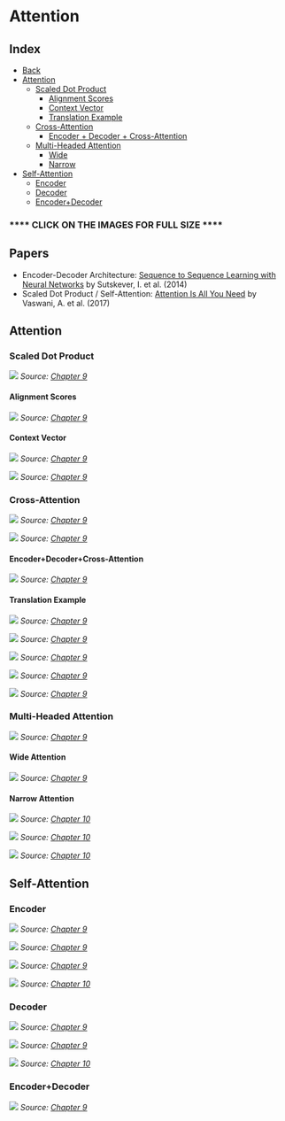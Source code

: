 # Attention

## Index

- [Back](https://dvgodoy.github.io/dl-visuals)
- [Attention](#attention)
	- [Scaled Dot Product](#scaled-dot-product)
	    - [Alignment Scores](#alignment-scores)
	    - [Context Vector](#context-vector)
	    - [Translation Example](#translation-example)
	- [Cross-Attention](#cross-attention)
	    - [Encoder + Decoder + Cross-Attention](#encoder+decoder+cross-attention)
	- [Multi-Headed Attention](#multi-headed-attention)
	    - [Wide](#wide-attention)
	    - [Narrow](#narrow-attention)
- [Self-Attention](#self-attention)
    - [Encoder](#encoder)
    - [Decoder](#decoder)
    - [Encoder+Decoder](#decoder)

### **** CLICK ON THE IMAGES FOR FULL SIZE ****

## Papers

- Encoder-Decoder Architecture: [Sequence to Sequence Learning with Neural Networks](https://papers.nips.cc/paper/2014/hash/a14ac55a4f27472c5d894ec1c3c743d2-Abstract.html) by Sutskever, I. et al. (2014)
- Scaled Dot Product / Self-Attention: [Attention Is All You Need](https://arxiv.org/abs/1706.03762) by Vaswani, A. et al. (2017)

## Attention

### Scaled Dot Product

[![](https://raw.githubusercontent.com/dvgodoy/dl-visuals/main/Attention/aiayn_dot.png)](https://raw.githubusercontent.com/dvgodoy/dl-visuals/main/Attention/aiayn_dot.png)
*Source: [Chapter 9](https://github.com/dvgodoy/PyTorchStepByStep/blob/master/Chapter09.ipynb)*

#### Alignment Scores

[![](https://raw.githubusercontent.com/dvgodoy/dl-visuals/main/Attention/score_alignment.png)](https://raw.githubusercontent.com/dvgodoy/dl-visuals/main/Attention/score_alignment.png)
*Source: [Chapter 9](https://github.com/dvgodoy/PyTorchStepByStep/blob/master/Chapter09.ipynb)*

#### Context Vector

[![](https://raw.githubusercontent.com/dvgodoy/dl-visuals/main/Attention/context_vector.png)](https://raw.githubusercontent.com/dvgodoy/dl-visuals/main/Attention/context_vector.png)
*Source: [Chapter 9](https://github.com/dvgodoy/PyTorchStepByStep/blob/master/Chapter09.ipynb)*

[![](https://raw.githubusercontent.com/dvgodoy/dl-visuals/main/Attention/multiple_keys_context.png)](https://raw.githubusercontent.com/dvgodoy/dl-visuals/main/Attention/multiple_keys_context.png)
*Source: [Chapter 9](https://github.com/dvgodoy/PyTorchStepByStep/blob/master/Chapter09.ipynb)*

### Cross-Attention

[![](https://raw.githubusercontent.com/dvgodoy/dl-visuals/main/Attention/attention.png)](https://raw.githubusercontent.com/dvgodoy/dl-visuals/main/Attention/attention.png)
*Source: [Chapter 9](https://github.com/dvgodoy/PyTorchStepByStep/blob/master/Chapter09.ipynb)*

[![](https://raw.githubusercontent.com/dvgodoy/dl-visuals/main/Attention/cross_attn.png)](https://raw.githubusercontent.com/dvgodoy/dl-visuals/main/Attention/cross_attn.png)
*Source: [Chapter 9](https://github.com/dvgodoy/PyTorchStepByStep/blob/master/Chapter09.ipynb)*

#### Encoder+Decoder+Cross-Attention

[![](https://raw.githubusercontent.com/dvgodoy/dl-visuals/main/Attention/encdec_attn.png)](https://raw.githubusercontent.com/dvgodoy/dl-visuals/main/Attention/encdec_attn.png)
*Source: [Chapter 9](https://github.com/dvgodoy/PyTorchStepByStep/blob/master/Chapter09.ipynb)*

#### Translation Example

[![](https://raw.githubusercontent.com/dvgodoy/dl-visuals/main/Attention/kq_matches.png)](https://raw.githubusercontent.com/dvgodoy/dl-visuals/main/Attention/kq_matches.png)
*Source: [Chapter 9](https://github.com/dvgodoy/PyTorchStepByStep/blob/master/Chapter09.ipynb)*

[![](https://raw.githubusercontent.com/dvgodoy/dl-visuals/main/Attention/score_alignment_translate.png)](https://raw.githubusercontent.com/dvgodoy/dl-visuals/main/Attention/score_alignment_translate.png)
*Source: [Chapter 9](https://github.com/dvgodoy/PyTorchStepByStep/blob/master/Chapter09.ipynb)*

[![](https://raw.githubusercontent.com/dvgodoy/dl-visuals/main/Attention/context_translate.png)](https://raw.githubusercontent.com/dvgodoy/dl-visuals/main/Attention/context_translate.png)
*Source: [Chapter 9](https://github.com/dvgodoy/PyTorchStepByStep/blob/master/Chapter09.ipynb)*

[![](https://raw.githubusercontent.com/dvgodoy/dl-visuals/main/Attention/translation_att.png)](https://raw.githubusercontent.com/dvgodoy/dl-visuals/main/Attention/translation_att.png)
*Source: [Chapter 9](https://github.com/dvgodoy/PyTorchStepByStep/blob/master/Chapter09.ipynb)*

[![](https://raw.githubusercontent.com/dvgodoy/dl-visuals/main/Attention/enc_dec_attn_translate.png)](https://raw.githubusercontent.com/dvgodoy/dl-visuals/main/Attention/enc_dec_attn_translate.png)
*Source: [Chapter 9](https://github.com/dvgodoy/PyTorchStepByStep/blob/master/Chapter09.ipynb)*

### Multi-Headed Attention

[![](https://raw.githubusercontent.com/dvgodoy/dl-visuals/main/Attention/aiayn_multihead.png)](https://raw.githubusercontent.com/dvgodoy/dl-visuals/main/Attention/aiayn_multihead.png)
*Source: [Chapter 9](https://github.com/dvgodoy/PyTorchStepByStep/blob/master/Chapter09.ipynb)*

#### Wide Attention

[![](https://raw.githubusercontent.com/dvgodoy/dl-visuals/main/Attention/multiattn.png)](https://raw.githubusercontent.com/dvgodoy/dl-visuals/main/Attention/multiattn.png)
*Source: [Chapter 9](https://github.com/dvgodoy/PyTorchStepByStep/blob/master/Chapter09.ipynb)*

#### Narrow Attention

[![](https://raw.githubusercontent.com/dvgodoy/dl-visuals/main/Attention/multihead_chunking.png)](https://raw.githubusercontent.com/dvgodoy/dl-visuals/main/Attention/multihead_chunking.png)
*Source: [Chapter 10](https://github.com/dvgodoy/PyTorchStepByStep/blob/master/Chapter10.ipynb)*

[![](https://raw.githubusercontent.com/dvgodoy/dl-visuals/main/Attention/attn_narrow_first_head.png)](https://raw.githubusercontent.com/dvgodoy/dl-visuals/main/Attention/attn_narrow_first_head.png)
*Source: [Chapter 10](https://github.com/dvgodoy/PyTorchStepByStep/blob/master/Chapter10.ipynb)*

[![](https://raw.githubusercontent.com/dvgodoy/dl-visuals/main/Attention/attn_narrow_2heads.png)](https://raw.githubusercontent.com/dvgodoy/dl-visuals/main/Attention/attn_narrow_2heads.png)
*Source: [Chapter 10](https://github.com/dvgodoy/PyTorchStepByStep/blob/master/Chapter10.ipynb)*

## Self-Attention

### Encoder

[![](https://raw.githubusercontent.com/dvgodoy/dl-visuals/main/Attention/encoder_self_simplified.png)](https://raw.githubusercontent.com/dvgodoy/dl-visuals/main/Attention/encoder_self_simplified.png)
*Source: [Chapter 9](https://github.com/dvgodoy/PyTorchStepByStep/blob/master/Chapter09.ipynb)*

[![](https://raw.githubusercontent.com/dvgodoy/dl-visuals/main/Attention/encoder_self.png)](https://raw.githubusercontent.com/dvgodoy/dl-visuals/main/Attention/encoder_self.png)
*Source: [Chapter 9](https://github.com/dvgodoy/PyTorchStepByStep/blob/master/Chapter09.ipynb)*

[![](https://raw.githubusercontent.com/dvgodoy/dl-visuals/main/Attention/encoder_self_detail.png)](https://raw.githubusercontent.com/dvgodoy/dl-visuals/main/Attention/encoder_self_detail.png)
*Source: [Chapter 9](https://github.com/dvgodoy/PyTorchStepByStep/blob/master/Chapter09.ipynb)*

[![](https://raw.githubusercontent.com/dvgodoy/dl-visuals/main/Attention/enc_both.png)](https://raw.githubusercontent.com/dvgodoy/dl-visuals/main/Attention/enc_both.png)
*Source: [Chapter 10](https://github.com/dvgodoy/PyTorchStepByStep/blob/master/Chapter10.ipynb)*

### Decoder

[![](https://raw.githubusercontent.com/dvgodoy/dl-visuals/main/Attention/decoder_self_simplified.png)](https://raw.githubusercontent.com/dvgodoy/dl-visuals/main/Attention/decoder_self_simplified.png)
*Source: [Chapter 9](https://github.com/dvgodoy/PyTorchStepByStep/blob/master/Chapter09.ipynb)*

[![](https://raw.githubusercontent.com/dvgodoy/dl-visuals/main/Attention/decoder_self.png)](https://raw.githubusercontent.com/dvgodoy/dl-visuals/main/Attention/decoder_self.png)
*Source: [Chapter 9](https://github.com/dvgodoy/PyTorchStepByStep/blob/master/Chapter09.ipynb)*

[![](https://raw.githubusercontent.com/dvgodoy/dl-visuals/main/Attention/dec_both.png)](https://raw.githubusercontent.com/dvgodoy/dl-visuals/main/Attention/dec_both.png)
*Source: [Chapter 10](https://github.com/dvgodoy/PyTorchStepByStep/blob/master/Chapter10.ipynb)*

### Encoder+Decoder

[![](https://raw.githubusercontent.com/dvgodoy/dl-visuals/main/Attention/encdec_self_simplified.png)](https://raw.githubusercontent.com/dvgodoy/dl-visuals/main/Attention/encdec_self_simplified.png)
*Source: [Chapter 9](https://github.com/dvgodoy/PyTorchStepByStep/blob/master/Chapter09.ipynb)*